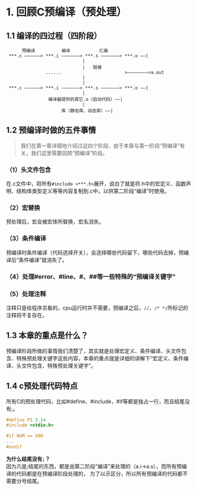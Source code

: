 # 1. 回顾C预编译（预处理）

## 1.1 编译的四过程（四阶段）
```
      预编译          编译           汇编
 ***.c ——————> ***.i ———————> ***.s ———————> ***.o ——|									
						     |
						     |   链接									
		       ......                 	     >————————>a.out
						     |
						     | 
 ***.c ——————> ***.i ———————> ***.s ———————> ***.o ——|
						     |
		        编译器提供的其它.o（启动代码）——|
						     |
			         库（静态库、动态库）——|
```


## 1.2 预编译时做的五件事情
> 我们在第一章详细地介绍过这四个阶段，由于本章与第一阶段“预编译”有关，我们这里需要回顾“预编译”阶段。

### （1）头文件包含
在.c文件中，将所有`#include <***.h>`展开，说白了就是将.h中的宏定义、函数声明、结构体类型定义等等内容复制到.c中，以供第二阶段“编译”时使用。

### （2）宏替换
预处理后，宏会被宏体所替换，宏名消失。

### （3）条件编译
预编译时条件编译（代码选择开关），会选择哪些代码留下，哪些代码去掉，预编译后“条件编译”就消失了。

### （4）处理#error、#line、#、##等一些特殊的“预编译关键字”


### （5）处理注释
注释只是给程序员看的，cpu运行时并不需要，预编译之后，`//`、`/* */`所标记的注释将不复存在。
		
			
## 1.3 本章的重点是什么？
预编译阶段所做的事情我们清楚了，其实就是处理宏定义、条件编译、头文件包含、特殊预处理关键字这些内容，本章的重点就是详细的讲解下“宏定义、条件编译、头文件包含、特殊预处理关键字”。	
	
	
## 1.4 c预处理代码特点
所有C的预处理代码，比如#define、#include，#if等都是独占一行，而且结尾没有;。
```c
#define PI 3.14  
#include <stdio.h>

#if NUM == 500
...
#endif
```
**为什么结尾没有`;`？**  
因为凡是;结尾的东西，都是由第二阶段“编译”来处理的（a.i->a.s），而所有预编译的代码都是在预编译阶段处理的，
为了以示区分，所以所有预编译的代码都不需要分号结尾。
